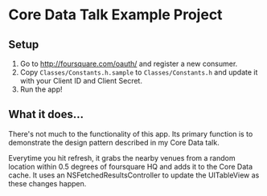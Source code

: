 # Core Data Talk Example Project

## Setup

1. Go to <http://foursquare.com/oauth/> and register a new consumer.
2. Copy `Classes/Constants.h.sample` to `Classes/Constants.h` and update it with your Client ID and Client Secret.
3. Run the app!

## What it does...

There's not much to the functionality of this app. Its primary function is to demonstrate the design pattern described in my Core Data talk.

Everytime you hit refresh, it grabs the nearby venues from a random location within 0.5 degrees of foursquare HQ and adds it to the Core Data cache.  It uses an NSFetchedResultsController to update the UITableView as these changes happen.
